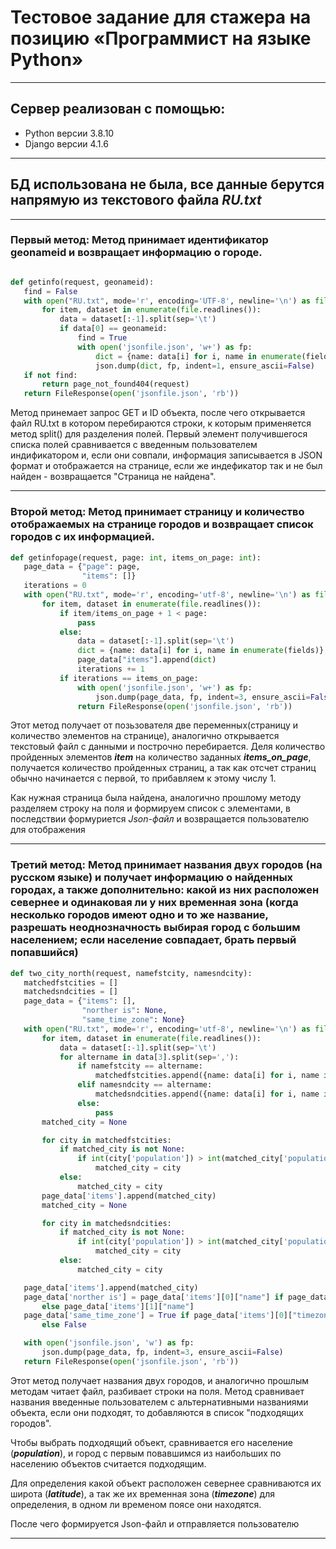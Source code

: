 
# Тестовое задание для стажера на позицию «Программист на языке Python»
___

## Сервер реализован с помощью:
* Python версии 3.8.10
* Django версии 4.1.6
___
## БД использована не была, все данные берутся напрямую из текстового файла *RU.txt*
___
### Первый метод: Метод принимает идентификатор geonameid и возвращает информацию о городе.
 ```python

def getinfo(request, geonameid):
    find = False
    with open("RU.txt", mode='r', encoding='UTF-8', newline='\n') as file:
        for item, dataset in enumerate(file.readlines()):
            data = dataset[:-1].split(sep='\t')
            if data[0] == geonameid:
                find = True
                with open('jsonfile.json', 'w+') as fp:
                    dict = {name: data[i] for i, name in enumerate(fields)}
                    json.dump(dict, fp, indent=1, ensure_ascii=False)
    if not find:
        return page_not_found404(request)
    return FileResponse(open('jsonfile.json', 'rb'))

``` 

Метод принемает запрос GET и ID объекта, после чего открывается файл RU.txt в котором перебираются строки, к которым применяется метод split() для разделения полей. Первый элемент получившегося списка полей сравнивается с введенным пользователем индификатором и, если они совпали, информация записывается в JSON формат и отображается на странице, если же индефикатор так и не был найден - возвращается "Страница не найдена".
___

### Второй метод: Метод принимает страницу и количество отображаемых на странице городов и возвращает список городов с их информацией. 

 ``` python
 def getinfopage(request, page: int, items_on_page: int):
    page_data = {"page": page,
                 "items": []}
    iterations = 0
    with open("RU.txt", mode='r', encoding='utf-8', newline='\n') as file:
        for item, dataset in enumerate(file.readlines()):
            if item/items_on_page + 1 < page:
                pass
            else:
                data = dataset[:-1].split(sep='\t')
                dict = {name: data[i] for i, name in enumerate(fields)}
                page_data["items"].append(dict)
                iterations += 1
            if iterations == items_on_page:
                with open('jsonfile.json', 'w+') as fp:
                    json.dump(page_data, fp, indent=3, ensure_ascii=False)
                return FileResponse(open('jsonfile.json', 'rb'))
 ``` 
Этот метод получает от позьзователя две переменных(страницу и количество элементов на странице), аналогично открывается текстовый файл с данными и построчно перебирается. Деля количество пройденных элементов *__item__* на количество заданных *__items_on_page__*, получается количество пройденных страниц, а так как отсчет страниц обычно начинается с первой, то прибавляем к этому числу 1.

Как нужная страница была найдена, аналогично прошлому методу разделяем строку на поля и формируем список с элементами, в последствии формуриется *Json-файл* и возвращается пользователю для отображения

---
### Третий метод: Метод принимает названия двух городов (на русском языке) и получает информацию о найденных городах, а также дополнительно: какой из них расположен севернее и одинаковая ли у них временная зона (когда несколько городов имеют одно и то же название, разрешать неоднозначность выбирая город с большим населением; если население совпадает, брать первый попавшийся)

 ``` python
 def two_city_north(request, namefstcity, namesndcity):
    matchedfstcities = []
    matchedsndcities = []
    page_data = {"items": [],
                 "norther is": None,
                 "same_time_zone": None}
    with open("RU.txt", mode='r', encoding='utf-8', newline='\n') as file:
        for item, dataset in enumerate(file.readlines()):
            data = dataset[:-1].split(sep='\t')
            for altername in data[3].split(sep=','):
                if namefstcity == altername:
                    matchedfstcities.append({name: data[i] for i, name in enumerate(fields)})
                elif namesndcity == altername:
                    matchedsndcities.append({name: data[i] for i, name in enumerate(fields)})
                else:
                    pass
        matched_city = None

        for city in matchedfstcities:
            if matched_city is not None:
                if int(city['population']) > int(matched_city['population']):
                    matched_city = city
            else:
                matched_city = city
        page_data['items'].append(matched_city)
        matched_city = None

        for city in matchedsndcities:
            if matched_city is not None:
                if int(city['population']) > int(matched_city['population']):
                    matched_city = city
            else:
                matched_city = city

    page_data['items'].append(matched_city)
    page_data['norther is'] = page_data['items'][0]["name"] if page_data['items'][0]["latitude"] > page_data['items'][1]["latitude"] \
        else page_data['items'][1]["name"]
    page_data['same_time_zone'] = True if page_data['items'][0]["timezone"] == page_data['items'][1]["timezone"] \
        else False

    with open('jsonfile.json', 'w') as fp:
        json.dump(page_data, fp, indent=3, ensure_ascii=False)
    return FileResponse(open('jsonfile.json', 'rb'))
 ``` 
Этот метод получает названия двух городов, и аналогично прошлым методам читает файл, разбивает строки на поля. Метод сравнивает названия введенные пользователем с альтернативными названиями объекта, если они подходят, то добавляются в список "подходящих городов".

Чтобы выбрать подходящий объект, сравнивается его население (*__population__*), и город с первым повавшимся из наибольших по населению объектов считается подходящим. 

Для определения какой объект расположен севернее сравниваются их широта (*__latitude__*), а так же их временная зона (*__timezone__*) для определения, в одном ли временом поясе они находятся.

После чего формируется Json-файл и отправляется пользователю

___


